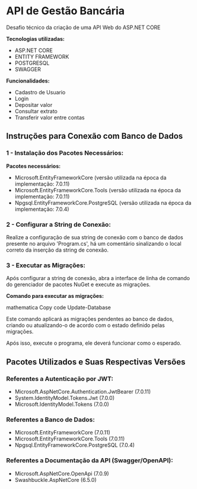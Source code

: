 # API de Gestão Bancária

Desafio técnico da criação de uma API Web do ASP.NET CORE

**Tecnologias utilizadas:**
- ASP.NET CORE
- ENTITY FRAMEWORK
- POSTGRESQL
- SWAGGER

**Funcionalidades:**
- Cadastro de Usuario
- Login
- Depositar valor
- Consultar extrato
- Transferir valor entre contas

## Instruções para Conexão com Banco de Dados

### 1 - Instalação dos Pacotes Necessários:

**Pacotes necessários:**
- Microsoft.EntityFrameworkCore (versão utilizada na época da implementação: 7.0.11)
- Microsoft.EntityFrameworkCore.Tools (versão utilizada na época da implementação: 7.0.11)
- Npgsql.EntityFrameworkCore.PostgreSQL (versão utilizada na época da implementação: 7.0.4)

### 2 - Configurar a String de Conexão:

Realize a configuração de sua string de conexão com o banco de dados presente no arquivo 'Program.cs', há um comentário sinalizando o local correto da inserção da string de conexão.

### 3 - Executar as Migrações:

Após configurar a string de conexão, abra a interface de linha de comando do gerenciador de pacotes NuGet e execute as migrações.

**Comando para executar as migrações:**

mathematica
Copy code
Update-Database


Este comando aplicará as migrações pendentes ao banco de dados, criando ou atualizando-o de acordo com o estado definido pelas migrações.

Após isso, execute o programa, ele deverá funcionar como o esperado.

## Pacotes Utilizados e Suas Respectivas Versões

### Referentes a Autenticação por JWT:

- Microsoft.AspNetCore.Authentication.JwtBearer (7.0.11)
- System.IdentityModel.Tokens.Jwt (7.0.0)
- Microsoft.IdentityModel.Tokens (7.0.0)

### Referentes a Banco de Dados:

- Microsoft.EntityFrameworkCore (7.0.11)
- Microsoft.EntityFrameworkCore.Tools (7.0.11)
- Npgsql.EntityFrameworkCore.PostgreSQL (7.0.4)

### Referentes a Documentação da API (Swagger/OpenAPI):

- Microsoft.AspNetCore.OpenApi (7.0.9)
- Swashbuckle.AspNetCore (6.5.0)
